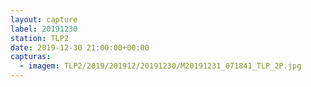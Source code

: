 ```yaml
---
layout: capture
label: 20191230
station: TLP2
date: 2019-12-30 21:00:00+00:00
capturas:
  - imagem: TLP2/2019/201912/20191230/M20191231_071841_TLP_2P.jpg
---
```


